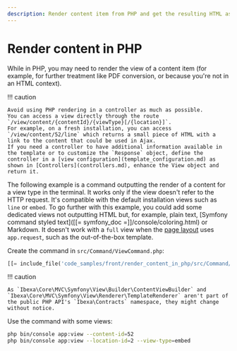 ```yaml
---
description: Render content item from PHP and get the resulting HTML as a string.
---
```


# Render content in PHP

While in PHP, you may need to render the view of a content item (for example, for further treatment like PDF conversion, or because you're not in an HTML context).

!!! caution

    Avoid using PHP rendering in a controller as much as possible.
    You can access a view directly through the route `/view/content/{contentId}/{viewType}[/{location}]`.
    For example, on a fresh installation, you can access `/view/content/52/line` which returns a small piece of HTML with a link to the content that could be used in Ajax.
    If you need a controller to have additional information available in the template or to customize the `Response` object, define the controller in a [view configuration](template_configuration.md) as shown in [Controllers](controllers.md), enhance the View object and return it.

The following example is a command outputting the render of a content for a view type in the terminal.
It works only if the view doesn't refer to the HTTP request.
It's compatible with the default installation views such as `line` or `embed`.
To go further with this example, you could add some dedicated views not outputting HTML but, for example, plain text, [Symfony command styled text]([[= symfony_doc =]]/console/coloring.html) or Markdown.
It doesn't work with a `full` view when the [page layout](template_configuration.md#page-layout) uses `app.request`, such as the out-of-the-box template.

Create the command in `src/Command/ViewCommand.php`:

```php hl_lines="57-61"
[[= include_file('code_samples/front/render_content_in_php/src/Command/ViewCommand.php') =]]
```

!!! caution

    As `Ibexa\Core\MVC\Symfony\View\Builder\ContentViewBuilder` and `Ibexa\Core\MVC\Symfony\View\Renderer\TemplateRenderer` aren't part of the public PHP API's `Ibexa\Contracts` namespace, they might change without notice.

Use the command with some views:

```bash
php bin/console app:view --content-id=52
php bin/console app:view --location-id=2 --view-type=embed
```
